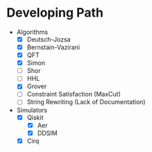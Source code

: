 # **Developing Path**

- Algorithms
  - [x] Deutsch-Jozsa
  - [x] Bernstain-Vazirani
  - [x] QFT
  - [x] Simon
  - [ ] Shor 
  - [ ] HHL
  - [x] Grover
  - [ ] Constraint Satisfaction (MaxCut)
  - [ ] String Rewriting (Lack of Documentation)
- Simulators
  - [x] Qiskit
    - [x] Aer
    - [x] DDSIM
  - [x] Cirq
